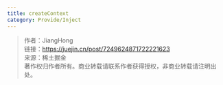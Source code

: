 ```yaml
---
title: createContext
category: Provide/Inject
---
```


<!-- https://juejin.cn/post/7249624871722221623?searchId=20230919163100C73475DBCFBAE86BA7DD#heading-17 -->

> 作者：JiangHong  
> 链接：https://juejin.cn/post/7249624871722221623  
> 来源：稀土掘金  
> 著作权归作者所有。商业转载请联系作者获得授权，非商业转载请注明出处。
